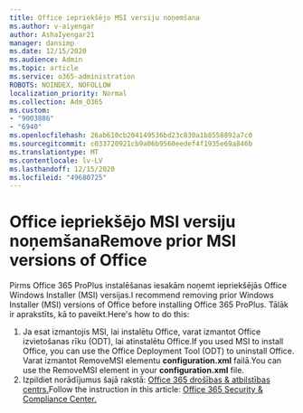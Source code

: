 ```yaml
---
title: Office iepriekšējo MSI versiju noņemšana
ms.author: v-aiyengar
author: AshaIyengar21
manager: dansimp
ms.date: 12/15/2020
ms.audience: Admin
ms.topic: article
ms.service: o365-administration
ROBOTS: NOINDEX, NOFOLLOW
localization_priority: Normal
ms.collection: Adm_O365
ms.custom:
- "9003886"
- "6940"
ms.openlocfilehash: 26ab610cb204149536bd23c830a1b8558892a7c0
ms.sourcegitcommit: c033720921cb9a06b9560eedef4f1935e69a846b
ms.translationtype: MT
ms.contentlocale: lv-LV
ms.lasthandoff: 12/15/2020
ms.locfileid: "49680725"
---
```

# <a name="remove-prior-msi-versions-of-office"></a><span data-ttu-id="a0ee5-102">Office iepriekšējo MSI versiju noņemšana</span><span class="sxs-lookup"><span data-stu-id="a0ee5-102">Remove prior MSI versions of Office</span></span>

<span data-ttu-id="a0ee5-103">Pirms Office 365 ProPlus instalēšanas iesakām noņemt iepriekšējās Office Windows Installer (MSI) versijas.</span><span class="sxs-lookup"><span data-stu-id="a0ee5-103">I recommend removing prior Windows Installer (MSI) versions of Office before installing Office 365 ProPlus.</span></span> <span data-ttu-id="a0ee5-104">Tālāk ir aprakstīts, kā to paveikt.</span><span class="sxs-lookup"><span data-stu-id="a0ee5-104">Here's how to do this:</span></span>

1. <span data-ttu-id="a0ee5-105">Ja esat izmantojis MSI, lai instalētu Office, varat izmantot Office izvietošanas rīku (ODT), lai atinstalētu Office.</span><span class="sxs-lookup"><span data-stu-id="a0ee5-105">If you used MSI to install Office, you can use the Office Deployment Tool (ODT) to uninstall Office.</span></span> <span data-ttu-id="a0ee5-106">Varat izmantot RemoveMSI elementu **configuration.xml** failā.</span><span class="sxs-lookup"><span data-stu-id="a0ee5-106">You can use the RemoveMSI element in your **configuration.xml** file.</span></span>
1. <span data-ttu-id="a0ee5-107">Izpildiet norādījumus šajā rakstā: [Office 365 drošības & atbilstības centrs.](https://go.microsoft.com/fwlink/p/?linkid=2077143)</span><span class="sxs-lookup"><span data-stu-id="a0ee5-107">Follow the instruction in this article: [Office 365 Security & Compliance Center.](https://go.microsoft.com/fwlink/p/?linkid=2077143)</span></span>